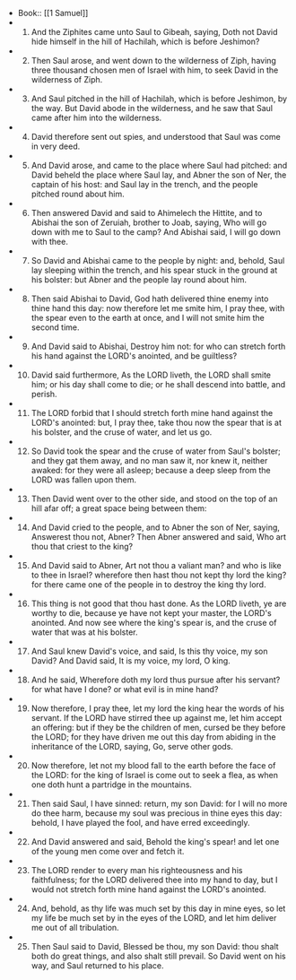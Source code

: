 - Book:: [[1 Samuel]]
- 1. And the Ziphites came unto Saul to Gibeah, saying, Doth not David hide himself in the hill of Hachilah, which is before Jeshimon?
- 2. Then Saul arose, and went down to the wilderness of Ziph, having three thousand chosen men of Israel with him, to seek David in the wilderness of Ziph.
- 3. And Saul pitched in the hill of Hachilah, which is before Jeshimon, by the way. But David abode in the wilderness, and he saw that Saul came after him into the wilderness.
- 4. David therefore sent out spies, and understood that Saul was come in very deed.
- 5. And David arose, and came to the place where Saul had pitched: and David beheld the place where Saul lay, and Abner the son of Ner, the captain of his host: and Saul lay in the trench, and the people pitched round about him.
- 6. Then answered David and said to Ahimelech the Hittite, and to Abishai the son of Zeruiah, brother to Joab, saying, Who will go down with me to Saul to the camp? And Abishai said, I will go down with thee.
- 7. So David and Abishai came to the people by night: and, behold, Saul lay sleeping within the trench, and his spear stuck in the ground at his bolster: but Abner and the people lay round about him.
- 8. Then said Abishai to David, God hath delivered thine enemy into thine hand this day: now therefore let me smite him, I pray thee, with the spear even to the earth at once, and I will not smite him the second time.
- 9. And David said to Abishai, Destroy him not: for who can stretch forth his hand against the LORD's anointed, and be guiltless?
- 10. David said furthermore, As the LORD liveth, the LORD shall smite him; or his day shall come to die; or he shall descend into battle, and perish.
- 11. The LORD forbid that I should stretch forth mine hand against the LORD's anointed: but, I pray thee, take thou now the spear that is at his bolster, and the cruse of water, and let us go.
- 12. So David took the spear and the cruse of water from Saul's bolster; and they gat them away, and no man saw it, nor knew it, neither awaked: for they were all asleep; because a deep sleep from the LORD was fallen upon them.
- 13. Then David went over to the other side, and stood on the top of an hill afar off; a great space being between them:
- 14. And David cried to the people, and to Abner the son of Ner, saying, Answerest thou not, Abner? Then Abner answered and said, Who art thou that criest to the king?
- 15. And David said to Abner, Art not thou a valiant man? and who is like to thee in Israel? wherefore then hast thou not kept thy lord the king? for there came one of the people in to destroy the king thy lord.
- 16. This thing is not good that thou hast done. As the LORD liveth, ye are worthy to die, because ye have not kept your master, the LORD's anointed. And now see where the king's spear is, and the cruse of water that was at his bolster.
- 17. And Saul knew David's voice, and said, Is this thy voice, my son David? And David said, It is my voice, my lord, O king.
- 18. And he said, Wherefore doth my lord thus pursue after his servant? for what have I done? or what evil is in mine hand?
- 19. Now therefore, I pray thee, let my lord the king hear the words of his servant. If the LORD have stirred thee up against me, let him accept an offering: but if they be the children of men, cursed be they before the LORD; for they have driven me out this day from abiding in the inheritance of the LORD, saying, Go, serve other gods.
- 20. Now therefore, let not my blood fall to the earth before the face of the LORD: for the king of Israel is come out to seek a flea, as when one doth hunt a partridge in the mountains.
- 21. Then said Saul, I have sinned: return, my son David: for I will no more do thee harm, because my soul was precious in thine eyes this day: behold, I have played the fool, and have erred exceedingly.
- 22. And David answered and said, Behold the king's spear! and let one of the young men come over and fetch it.
- 23. The LORD render to every man his righteousness and his faithfulness; for the LORD delivered thee into my hand to day, but I would not stretch forth mine hand against the LORD's anointed.
- 24. And, behold, as thy life was much set by this day in mine eyes, so let my life be much set by in the eyes of the LORD, and let him deliver me out of all tribulation.
- 25. Then Saul said to David, Blessed be thou, my son David: thou shalt both do great things, and also shalt still prevail. So David went on his way, and Saul returned to his place.
